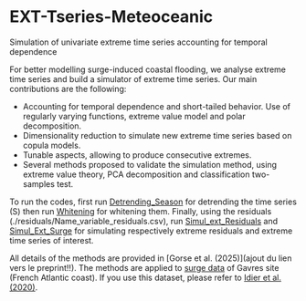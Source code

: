 # EXT-Tseries-Meteoceanic
Simulation of univariate extreme time series accounting for temporal dependence

For better modelling surge-induced coastal flooding, we analyse extreme time series and build a simulator of extreme time series. 
Our main contributions are the following:
- Accounting for temporal dependence and short-tailed behavior. Use of regularly varying functions, extreme value model and polar decomposition. 
- Dimensionality reduction to simulate new extreme time series based on copula models. 
- Tunable aspects, allowing to produce consecutive extremes.
- Several methods proposed to validate the simulation method, using extreme value theory, PCA decomposition and classification two-samples test. 

To run the codes, first run [Detrending_Season](./Detrending_Season.Rmd) for detrending the time series (S) then run [Whitening](./Whitening.Rmd) for whitening them. Finally, using the residuals (./residuals/Name_variable_residuals.csv), run [Simul_ext_Residuals](./Simul_ext_Residuals.Rmd) and [Simul_Ext_Surge](./Simul_Ext_Surge.Rmd) for simulating respectively extreme residuals and extreme time series of interest. 

All details of the methods are provided in [Gorse et al. (2025)](ajout du lien vers le preprint!!). The methods are applied to [surge data](./Data_Surge.csv) of Gavres site (French Atlantic coast). If you use this dataset, please refer to [Idier et al. (2020)](https://link.springer.com/article/10.1007/s11069-020-03882-4).
